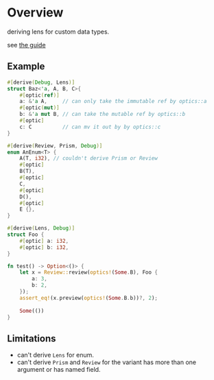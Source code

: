 # Overview
deriving lens for custom data types.

see [the guide](https://github.com/TOETOE55/lens-rs/blob/master/guide.md)

## Example
```rust
#[derive(Debug, Lens)]
struct Baz<'a, A, B, C>{
    #[optic(ref)] 
    a: &'a A,     // can only take the immutable ref by optics::a
    #[optic(mut)] 
    b: &'a mut B, // can take the mutable ref by optics::b
    #[optic]
    c: C          // can mv it out by by optics::c
}

#[derive(Review, Prism, Debug)]
enum AnEnum<T> {
    A(T, i32), // couldn't derive Prism or Review
    #[optic] 
    B(T),
    #[optic]
    C,
    #[optic]
    D(),
    #[optic]
    E {},
}

#[derive(Lens, Debug)]
struct Foo {
    #[optic] a: i32,
    #[optic] b: i32,
}

fn test() -> Option<()> {
    let x = Review::review(optics!(Some.B), Foo {
        a: 3,
        b: 2,
    });
    assert_eq!(x.preview(optics!(Some.B.b))?, 2);
    
    Some(())
}
```

## Limitations
* can't derive `Lens` for enum.
* can't derive `Prism` and `Review` for the variant has more than one argument or has named field.